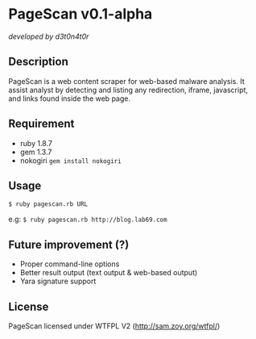 PageScan v0.1-alpha
========
*developed by d3t0n4t0r*

Description
-----------
PageScan is a web content scraper for web-based malware analysis. It assist analyst by detecting and listing any redirection, iframe, javascript, and links found inside the web page.

Requirement
------------
* ruby 1.8.7
* gem 1.3.7
* nokogiri ```gem install nokogiri```

Usage
-----
```$ ruby pagescan.rb URL```

e.g: ```$ ruby pagescan.rb http://blog.lab69.com```

Future improvement (?)
---------------------
- Proper command-line options
- Better result output (text output & web-based output)
- Yara signature support

License
-----------
PageScan licensed under WTFPL V2 (http://sam.zoy.org/wtfpl/)
